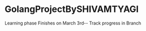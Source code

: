 # GolangProjectBySHIVAMTYAGI

Learning phase Finishes on March 3rd-- Track progress in <LearningPhase > Branch
  
